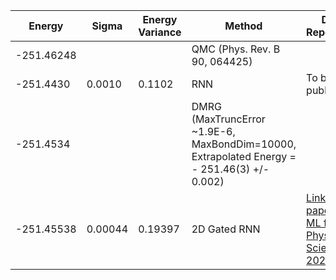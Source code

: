 | Energy                | Sigma           | Energy Variance  | Method                                                           | Data Repository                     |
|-----------------------|-----------------|------------------|------------------------------------------------------------------|-------------------------------------|
| -251.46248            |                 |                  | QMC  (Phys. Rev. B 90, 064425)                                   |                                     |
| -251.4430             | 0.0010          | 0.1102           | RNN                                                              | To be published    
| -251.4534             |                 |                  | DMRG (MaxTruncError ~1.9E-6, MaxBondDim=10000, Extrapolated Energy =  - 251.46(3) +/- 0.002) 
| -251.45538            | 0.00044         | 0.19397    | 2D Gated RNN                                                     | [Link to paper at ML for Physical Sciences 2021](https://ml4physicalsciences.github.io/2021/files/NeurIPS_ML4PS_2021_92.pdf)
